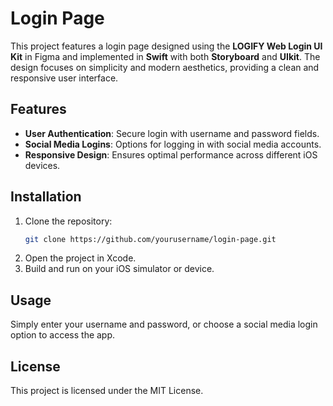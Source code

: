 # Login Page

This project features a login page designed using the **LOGIFY Web Login UI Kit** in Figma and implemented in **Swift** with both **Storyboard** and **UIkit**. The design focuses on simplicity and modern aesthetics, providing a clean and responsive user interface.

## Features

- **User Authentication**: Secure login with username and password fields.
- **Social Media Logins**: Options for logging in with social media accounts.
- **Responsive Design**: Ensures optimal performance across different iOS devices.

## Installation

1. Clone the repository:
    ```bash
    git clone https://github.com/yourusername/login-page.git
    ```
2. Open the project in Xcode.
3. Build and run on your iOS simulator or device.

## Usage

Simply enter your username and password, or choose a social media login option to access the app.

## License

This project is licensed under the MIT License.
